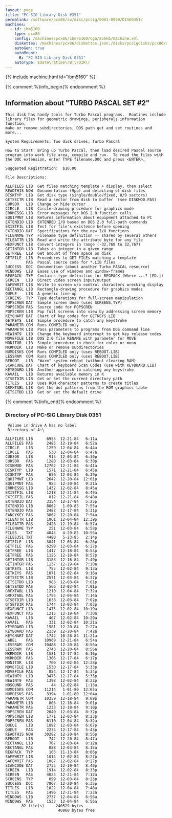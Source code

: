 ```yaml
---
layout: page
title: "PC-SIG Library Disk #351"
permalink: /software/pcx86/sw/misc/pcsig/0001-0999/DISK0351/
machines:
  - id: ibm5160
    type: pcx86
    config: /machines/pcx86/ibm/5160/cga/256kb/machine.xml
    diskettes: /machines/pcx86/diskettes.json,/disks/pcsigdisks/pcx86/diskettes.json
    autoGen: true
    autoMount:
      B: "PC-SIG Library Disk 0351"
    autoType: $date\r$time\rB:\rDIR\r
---
```


{% include machine.html id="ibm5160" %}

{% comment %}info_begin{% endcomment %}

## Information about "TURBO PASCAL SET #2"

    This disk has handy tools for Turbo Pascal programs.  Routines include
    library files for geometric drawings, peripherals information function,
    make or remove subdirectories, DOS path get and set routines and more...
    
    System Requirements: Two disk drives, Turbo Pascal
    
    How to Start: Bring up Turbo Pascal, then load desired Pascal source
    program into work file area, compile and run.  To read the files with
    the DOC extension, enter TYPE filename.DOC and press <ENTER>.
    
    Suggested Registration:  $10.00
    
    File Descriptions:
    
    ALLFILES LIB  Get files matching template + display, then select
    READTHIS NOW  Documentation (9pp) and detailing of disk files
    DISKTYP  LIB  Get disk type (single/double/fixed, 8/9 sectors)
    GETSECTR LIB  Read a sector from disk to buffer  (see DISKMOD.PAS)
    CURSOR   LIB  Change or hide cursor
    CIRCLE   LIB  Circle-drawing procedure for graphics mode
    ERRMESSG LIB  Error messages for DOS 2.0 function calls
    EQUIPMNT LIB  Returns information about equipment attached to PC
    EXTENDIO LIB  EXTENDED I/O based on DOS 2.0 full-path commands
    EXISTFIL LIB  Test for file's existence before opening
    EXTENDIO DAT  Specifications for the new I/O functions
    FILENAME TYP  Filename type definition -- shared by several others
    FILEATTR LIB  Read and write the attribute byte for any file
    HEXFUNCT LIB  Convert integers in range (-32,768 to 32,767)
    GETINTGR LIB  Takes an integer in a given range
    GETFREE  LIB  Get amount of free space on disk
    GETFILE  LIB  Procedures to GET FILEs matching a template
    *        PAS  Pascal source code for *.LIB files
    SUCCESS  DOC  Documention (about another Turbo PASCAL resource)
    WINDOWS  LIB  Eases use of windows and window-frames
    REGPACK  TYP  Contains type definition for REGPACK (Where ...? [ED.])
    SCREEN   LIB  Direct video screen input/output
    SAFEWRIT LIB  Write to screen w/o control characters wrecking display
    RECTANGL LIB  Rectangle-drawing procedure for graphics modes
    QUEUE    LIB  A generic line-up
    SCREENS  TYP  Type declarations for full-screen manipulation
    POPSCREN DAT  Sample screen demo (uses SCREENS.TYP)
    POPSCREN PAS  Source code for POPSCREN
    POPSCREN LIB  Pop full screens into view by addressing screen memory
    KEYCHART DAT  Chart of key codes for GETKEYS.LIB
    GETKEYS  LIB  Simple procedure to catch any keystroke
    PARAMETR COM  Runs COMPILED only
    PARAMETR LIB  Pass parameters to programs from DOS command line
    NEWINT9  LIB  Change the keyboard interrupt to get key release codes
    MOVEFILE LIB  DOS 2.0 file RENAME with parameter for MOVE
    MONITOR  LIB  Simple procedure to check for color or mono
    MKRMDIR  LIB  Make or remove subdirectories
    NUMDISKS COM  Runs COMPILED only (uses REBOOT.LIB)
    LESSRAM  COM  Runs COMPILED only (uses REBOOT.LIB)
    REBOOT   LIB  "Warm" system reboot (without clearing RAM)
    SCANCODE DAT  Chart of keyboard Scan Codes (use with KEYBOARD.LIB)
    KEYBOARD LIB  Another approach to catching any keystroke
    KAVAIL   LIB  Returns available memory in K
    GTSETDIR LIB  Get or Set the current directory path
    TITLES   LIB  Uses ROM character patterns to create titles
    GRFXTABL LIB  Get the dot patterns from the ROM graphics table
    GETSETDD LIB  Get or set the default drive
{% comment %}info_end{% endcomment %}


### Directory of PC-SIG Library Disk 0351

     Volume in drive A has no label
     Directory of A:\

    ALLFILES LIB      6955  12-21-84   6:11a
    ALLFILES PAS      2485  12-19-84   6:52a
    CIRCLE   LIB      1259  12-04-84   6:44a
    CIRCLE   PAS       530  12-04-84   6:47a
    CURSOR   LIB       913  12-03-84   6:30p
    CURSOR   PAS      1280  12-03-84   6:30p
    DISKMOD  PAS     12762  12-21-84   6:41a
    DISKTYP  LIB      1571  12-21-84   6:45a
    DISKTYP  PAS       656  12-03-84   6:39p
    EQUIPMNT LIB      2642  12-20-84  12:01p
    EQUIPMNT PAS       983  12-20-84   9:21a
    ERRMESSG LIB      1432  12-02-84   8:45a
    EXISTFIL LIB      1218  12-21-84   6:49a
    EXISTFIL PAS       812  12-21-84   6:48a
    EXTENDIO DAT      3154  12-17-84   5:25p
    EXTENDIO LIB      8862   1-09-85   7:55a
    EXTENDIO PAS      2482  12-17-84   5:31p
    FANCYKEY PAS      3862  12-20-84   7:54a
    FILEATTR LIB      1061  12-04-84  12:39p
    FILEATTR PAS      2428  12-19-84   6:57a
    FILENAME TYP       251  12-03-84   6:58p
    FILES    TXT      4845   4-29-85  10:56a
    FILES351 TXT      4480   5-23-85   2:14p
    GETFILE  LIB      3841  12-03-84   6:26p
    GETFILE  PAS      6299  12-03-84   6:27p
    GETFREE  LIB      1417  12-18-84   8:54p
    GETFREE  PAS      1126  12-18-84   8:57p
    GETINTGR LIB      3183  12-18-84   7:49p
    GETINTGR PAS      1137  12-19-84   7:10a
    GETKEYS  LIB       755  12-02-84   9:13a
    GETKEYS  PAS      1071  12-02-84   9:16a
    GETSECTR LIB      2571  12-03-84   6:37p
    GETSETDD LIB       983  12-03-84   7:01p
    GETSETDD PAS       566  12-03-84   7:01p
    GRFXTABL LIB      1210  12-04-84   7:32a
    GRFXTABL PAS      1795  12-04-84   7:14a
    GTSETDIR LIB      1638  12-03-84   7:02p
    GTSETDIR PAS      1744  12-03-84   7:03p
    HEXFUNCT LIB      1475  12-02-84  10:19a
    HEXFUNCT PAS      1215  12-19-84   7:30a
    KAVAIL   LIB       467  12-02-84  10:20a
    KAVAIL   PAS       331  12-02-84  10:21a
    KEYBOARD LIB      1581  12-20-84   7:27a
    KEYBOARD PAS      2139  12-20-84   7:42a
    KEYCHART DAT      1742  10-28-84  11:21a
    LABEL    PAS     10969  12-21-84   6:54a
    LESSRAM  COM     10488  12-20-84   8:56a
    LESSRAM  PAS      2745  12-20-84   8:56a
    MKRMDIR  LIB      1581  12-17-84   6:16p
    MKRMDIR  PAS      1366  12-17-84   6:17p
    MONITOR  LIB       700  12-02-84  12:28p
    MOVEFILE LIB      1530  12-17-84   5:33p
    MOVEFILE PAS       854  12-17-84   5:34p
    NEWINT9  LIB      3475  12-17-84   5:35p
    NEWINT9  PAS      1398  12-02-84   8:22p
    NOSOUND  PAS        44  12-02-84   1:13a
    NUMDISKS COM     11214   1-01-80  12:03a
    NUMDISKS PAS      3394   1-01-80  12:04a
    PARAMETR COM     10359  12-18-84   9:09p
    PARAMETR LIB       803  12-18-84   9:01p
    PARAMETR PAS      1233  12-18-84   9:10p
    POPSCREN DAT      2049  12-03-84   8:32p
    POPSCREN LIB      1771  12-03-84   8:23p
    POPSCREN PAS      6110  12-04-84   8:32a
    QUEUE    LIB      1892  12-03-84   6:07p
    QUEUE    PAS      2234  12-17-84   5:43p
    READTHIS NOW     30282  12-20-84   8:56p
    REBOOT   LIB       742  12-20-84   8:47a
    RECTANGL LIB       767  12-03-84   8:12a
    RECTANGL PAS       888  12-03-84   8:15a
    REGPACK  TYP       103  11-13-84   8:06p
    SAFEWRIT LIB      1014  12-02-84   8:27p
    SAFEWRIT PAS      1087  12-02-84   8:27p
    SCANCODE DAT      2735  12-19-84   8:40p
    SCREEN   LIB      1914  12-02-84   8:33p
    SCREEN   PAS      4025  12-21-84   7:12a
    SCREENS  TYP       899  12-03-84   8:23p
    SUCCESS  DOC      7867  12-20-84   6:35p
    TITLES   LIB      1022  12-04-84   7:48a
    TITLES   PAS      1496  12-21-84   7:23a
    WINDOWS  LIB      2737  12-04-84   6:56a
    WINDOWS  PAS      1533  12-04-84   6:56a
           82 file(s)     240529 bytes
                           40960 bytes free
